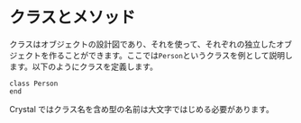 # クラスとメソッド

クラスはオブジェクトの設計図であり、それを使って、それぞれの独立したオブジェクトを作ることができます。ここでは`Person`というクラスを例として説明します。以下のようにクラスを定義します。

```crystal
class Person
end
```

Crystal ではクラス名を含め型の名前は大文字ではじめる必要があります。
